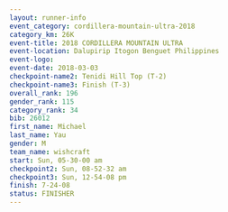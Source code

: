 ```yaml
---
layout: runner-info 
event_category: cordillera-mountain-ultra-2018 
category_km: 26K 
event-title: 2018 CORDILLERA MOUNTAIN ULTRA 
event-location: Dalupirip Itogon Benguet Philippines 
event-logo: 
event-date: 2018-03-03 
checkpoint-name2: Tenidi Hill Top (T-2) 
checkpoint-name3: Finish (T-3) 
overall_rank: 196
gender_rank: 115
category_rank: 34
bib: 26012
first_name: Michael
last_name: Yau
gender: M
team_name: wishcraft
start: Sun, 05-30-00 am
checkpoint2: Sun, 08-52-32 am
checkpoint3: Sun, 12-54-08 pm
finish: 7-24-08
status: FINISHER
---
```

